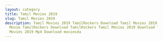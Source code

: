 ```yaml
---
layout: category
title: Tamil Movies 2019
slug: Tamil Movies 2019
description: Tamil Movies 2019 TamilRockers Download Tamil Movies 2019 Tamil
  Movie TamilRockers Download TamilRockers Tamil Movies 2019 Download Tamil
  Movies 2019 Mp4 Download moviesda
---
```

